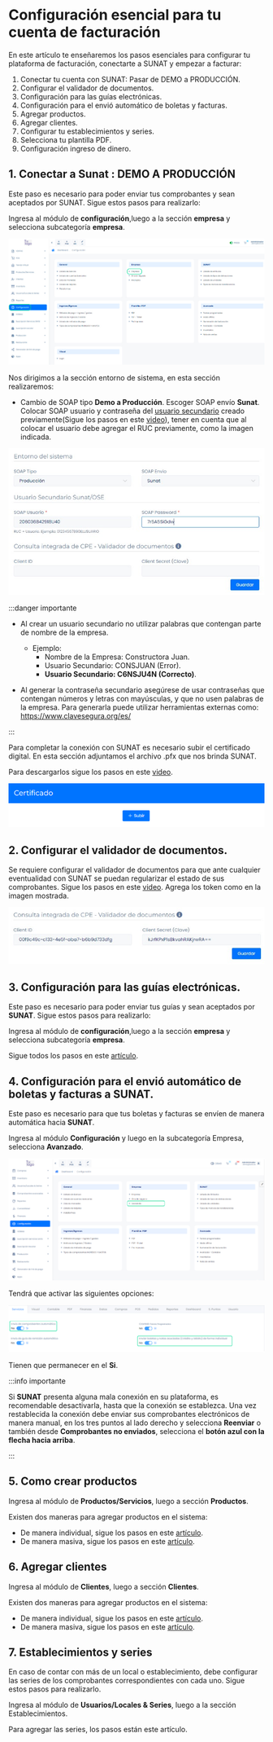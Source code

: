 # Configuración esencial para tu cuenta de facturación

En este artículo te enseñaremos los pasos esenciales para configurar tu plataforma de facturación, conectarte a SUNAT y empezar a facturar:

1. Conectar tu cuenta con SUNAT: Pasar de DEMO a PRODUCCIÓN.
2. Configurar el validador de documentos.
3. Configuración para las guías electrónicas.
4. Configuración para el envió automático de boletas y facturas.
5. Agregar productos.
6. Agregar clientes.
7. Configurar tu establecimientos y series.
8. Selecciona tu plantilla PDF.
9. Configuración ingreso de dinero.

## 1.  Conectar a Sunat : DEMO A PRODUCCIÓN

Este paso es necesario para poder enviar tus comprobantes y sean aceptados por SUNAT. Sigue estos pasos para realizarlo:

Ingresa al módulo de **configuración**,luego a la sección **empresa** y selecciona subcategoría **empresa**.

![Alt text](img/1_conf.jpg)

Nos dirigimos a la sección entorno de sistema, en esta sección realizaremos:

* Cambio de SOAP tipo **Demo a Producción**.
Escoger SOAP envío **Sunat**.
Colocar SOAP usuario y contraseña del [usuario secundario](#) creado previamente(Sigue los pasos en este [video](#)), tener en cuenta que al colocar el usuario debe agregar el RUC previamente, como la imagen indicada.

![Alt text](img/entornoalsistema.jpg)

:::danger importante

* Al crear un usuario secundario no utilizar palabras que contengan parte de nombre
de la empresa.

  * Ejemplo:
    * Nombre de la Empresa: Constructora Juan.
    * Usuario Secundario: CONSJUAN (Error).
    * **Usuario Secundario: C6NSJU4N (Correcto)**.
* Al generar la contraseña secundario asegúrese de usar contraseñas que
contengan números y letras con mayúsculas, y que no usen palabras de la
empresa. Para generarla puede utilizar herramientas externas como: https://www.clavesegura.org/es/

:::

Para completar la conexión con SUNAT es necesario subir el certificado digital. En esta sección adjuntamos el archivo .pfx que nos brinda SUNAT.

Para descargarlos sigue los pasos en este  [video](#).

![Alt text](img/4_conf.png)

## 2.  Configurar el validador de documentos.

Se requiere configurar el validador de documentos para que ante cualquier eventualidad con SUNAT se puedan regularizar el estado de sus comprobantes. Sigue los pasos en este [video](#). Agrega los token como en la imagen mostrada.

![Alt text](img/certificado.jpg)

## 3.  Configuración para las guías electrónicas.

Este paso es necesario para poder enviar tus guías y sean aceptados por **SUNAT**. Sigue estos pasos para realizarlo:

Ingresa al módulo de **configuración**,luego a la sección **empresa** y selecciona subcategoría **empresa**.

Sigue todos los pasos en este [artículo](#).

## 4. Configuración para el envió automático de boletas y facturas a SUNAT.

Este paso es necesario para que tus boletas y facturas se envíen de manera automática hacia **SUNAT**.

Ingresa al módulo **Configuración** y luego en la subcategoría Empresa, selecciona **Avanzado**.

![Alt text](img/confiavanzado.jpg)

Tendrá que activar las siguientes opciones:

![Alt text](img/avanzado22.jpg)

Tienen que permanecer en el **Si**. 

:::info importante

Si **SUNAT** presenta alguna mala conexión en su plataforma, es recomendable desactivarla, hasta que la conexión se establezca. Una vez restablecida la conexión debe enviar sus comprobantes electrónicos de manera manual, en los tres puntos al lado derecho y selecciona **Reenviar** o también desde **Comprobantes no enviados**, selecciona el **botón azul con la flecha hacia arriba**.

:::

## 5. Como crear productos

Ingresa al módulo de **Productos/Servicios**, luego a sección **Productos**.

Existen dos maneras para agregar productos en el sistema:

* De manera individual, sigue los pasos en este [artículo](#). 
* De manera masiva, sigue los pasos en este [artículo](#).

## 6.  Agregar clientes

Ingresa al módulo de **Clientes**, luego a sección **Clientes**.

Existen dos maneras para agregar productos en el sistema:

* De manera individual, sigue los pasos en este [artículo](#). 
* De manera masiva, sigue los pasos en este [artículo](#).

## 7.  Establecimientos y series

En caso de contar con más de un local o establecimiento, debe configurar las series de los comprobantes correspondientes con cada uno. Sigue estos pasos para realizarlo.


Ingresa al módulo de **Usuarios/Locales & Series**, luego a la sección Establecimientos.

Para agregar las series, los pasos están este artículo.